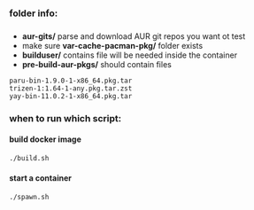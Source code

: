 ### folder info:
###
- **aur-gits/** parse and download AUR git repos you want ot test
- make sure **var-cache-pacman-pkg/** folder exists
- **builduser/** contains file will be needed inside the container 
- **pre-build-aur-pkgs/** should contain files 
```
paru-bin-1.9.0-1-x86_64.pkg.tar
trizen-1:1.64-1-any.pkg.tar.zst
yay-bin-11.0.2-1-x86_64.pkg.tar
```

### when to run which script:

#### build docker image
```sh
./build.sh
```

#### start a container
```sh
./spawn.sh
```
